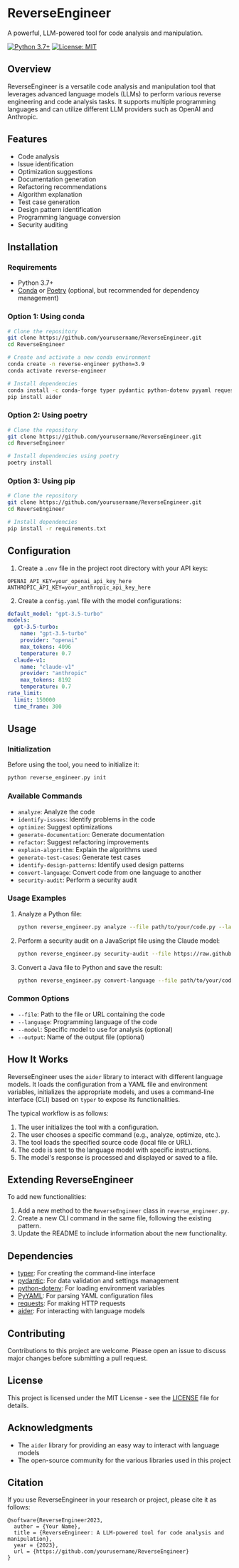# ReverseEngineer

A powerful, LLM-powered tool for code analysis and manipulation.

[![Python 3.7+](https://img.shields.io/badge/python-3.7+-blue.svg)](https://www.python.org/downloads/release/python-370/)
[![License: MIT](https://img.shields.io/badge/License-MIT-yellow.svg)](https://opensource.org/licenses/MIT)

## Overview

ReverseEngineer is a versatile code analysis and manipulation tool that leverages advanced language models (LLMs) to perform various reverse engineering and code analysis tasks. It supports multiple programming languages and can utilize different LLM providers such as OpenAI and Anthropic.

## Features

- Code analysis
- Issue identification
- Optimization suggestions
- Documentation generation
- Refactoring recommendations
- Algorithm explanation
- Test case generation
- Design pattern identification
- Programming language conversion
- Security auditing

## Installation

### Requirements

- Python 3.7+
- [Conda](https://docs.conda.io/en/latest/miniconda.html) or [Poetry](https://python-poetry.org/docs/#installation) (optional, but recommended for dependency management)

### Option 1: Using conda

```bash
# Clone the repository
git clone https://github.com/yourusername/ReverseEngineer.git
cd ReverseEngineer

# Create and activate a new conda environment
conda create -n reverse-engineer python=3.9
conda activate reverse-engineer

# Install dependencies
conda install -c conda-forge typer pydantic python-dotenv pyyaml requests
pip install aider
```

### Option 2: Using poetry

```bash
# Clone the repository
git clone https://github.com/yourusername/ReverseEngineer.git
cd ReverseEngineer

# Install dependencies using poetry
poetry install
```

### Option 3: Using pip

```bash
# Clone the repository
git clone https://github.com/yourusername/ReverseEngineer.git
cd ReverseEngineer

# Install dependencies
pip install -r requirements.txt
```

## Configuration

1. Create a `.env` file in the project root directory with your API keys:

```
OPENAI_API_KEY=your_openai_api_key_here
ANTHROPIC_API_KEY=your_anthropic_api_key_here
```

2. Create a `config.yaml` file with the model configurations:

```yaml
default_model: "gpt-3.5-turbo"
models:
  gpt-3.5-turbo:
    name: "gpt-3.5-turbo"
    provider: "openai"
    max_tokens: 4096
    temperature: 0.7
  claude-v1:
    name: "claude-v1"
    provider: "anthropic"
    max_tokens: 8192
    temperature: 0.7
rate_limit:
  limit: 150000
  time_frame: 300
```

## Usage

### Initialization

Before using the tool, you need to initialize it:

```bash
python reverse_engineer.py init
```

### Available Commands

- `analyze`: Analyze the code
- `identify-issues`: Identify problems in the code
- `optimize`: Suggest optimizations
- `generate-documentation`: Generate documentation
- `refactor`: Suggest refactoring improvements
- `explain-algorithm`: Explain the algorithms used
- `generate-test-cases`: Generate test cases
- `identify-design-patterns`: Identify used design patterns
- `convert-language`: Convert code from one language to another
- `security-audit`: Perform a security audit

### Usage Examples

1. Analyze a Python file:
   ```bash
   python reverse_engineer.py analyze --file path/to/your/code.py --language python
   ```

2. Perform a security audit on a JavaScript file using the Claude model:
   ```bash
   python reverse_engineer.py security-audit --file https://raw.githubusercontent.com/user/repo/main/script.js --language javascript --model claude-v1
   ```

3. Convert a Java file to Python and save the result:
   ```bash
   python reverse_engineer.py convert-language --file path/to/your/code.java --from-language java --to-language python --output converted_code
   ```

### Common Options

- `--file`: Path to the file or URL containing the code
- `--language`: Programming language of the code
- `--model`: Specific model to use for analysis (optional)
- `--output`: Name of the output file (optional)

## How It Works

ReverseEngineer uses the `aider` library to interact with different language models. It loads the configuration from a YAML file and environment variables, initializes the appropriate models, and uses a command-line interface (CLI) based on `typer` to expose its functionalities.

The typical workflow is as follows:
1. The user initializes the tool with a configuration.
2. The user chooses a specific command (e.g., analyze, optimize, etc.).
3. The tool loads the specified source code (local file or URL).
4. The code is sent to the language model with specific instructions.
5. The model's response is processed and displayed or saved to a file.

## Extending ReverseEngineer

To add new functionalities:

1. Add a new method to the `ReverseEngineer` class in `reverse_engineer.py`.
2. Create a new CLI command in the same file, following the existing pattern.
3. Update the README to include information about the new functionality.

## Dependencies

- [typer](https://typer.tiangolo.com/): For creating the command-line interface
- [pydantic](https://pydantic-docs.helpmanual.io/): For data validation and settings management
- [python-dotenv](https://github.com/theskumar/python-dotenv): For loading environment variables
- [PyYAML](https://pyyaml.org/): For parsing YAML configuration files
- [requests](https://docs.python-requests.org/en/master/): For making HTTP requests
- [aider](https://github.com/paul-gauthier/aider): For interacting with language models

## Contributing

Contributions to this project are welcome. Please open an issue to discuss major changes before submitting a pull request.

## License

This project is licensed under the MIT License - see the [LICENSE](LICENSE) file for details.

## Acknowledgments

- The `aider` library for providing an easy way to interact with language models
- The open-source community for the various libraries used in this project

## Citation

If you use ReverseEngineer in your research or project, please cite it as follows:

```
@software{ReverseEngineer2023,
  author = {Your Name},
  title = {ReverseEngineer: A LLM-powered tool for code analysis and manipulation},
  year = {2023},
  url = {https://github.com/yourusername/ReverseEngineer}
}
```
